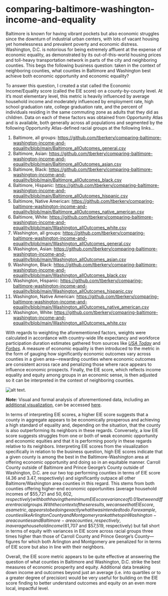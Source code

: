 # comparing-baltimore-washington-income-and-equality


Baltimore is known for having vibrant pockets but also economic struggles since the downturn of industrial urban centers, with lots of vacant housing yet homelessness and prevalent poverty and economic distress. Washington, D.C. is notorious for being extremely affluent at the expense of economic equality, as demonstrated by its out-of-this-world housing prices and toll-heavy transportation network in parts of the city and neighboring counties. This begs the following business question: taken in the context of neighboring counties, what counties in Baltimore and Washington best achieve both economic opportunity and economic equality?

To answer this question, I created a stat called the Economic Income/Equality score (called the EIE score) on a county-by-county level. At it’s most elementary level, this metric is heavily influenced by average household income and moderately influenced by employment rate, high school graduation rate, college graduation rate, and the percent of individuals residing in the same commuting zone as adults that they did as children. Data on each of these factors was obtained from Opportunity Atlas and is available, both generally across all populations and segmented by the following Opportunity Atlas-defined racial groups at the following links...
1. Baltimore, all groups: https://github.com/tberkery/comparing-baltimore-washington-income-and-equality/blob/main/Baltimore_allOutcomes_general.csv
1. Baltimore, Asian: https://github.com/tberkery/comparing-baltimore-washington-income-and-equality/blob/main/Baltimore_allOutcomes_asian.csv
1. Baltimore, Black: https://github.com/tberkery/comparing-baltimore-washington-income-and-equality/blob/main/Baltimore_allOutcomes_black.csv
1. Baltimore, Hispanic: https://github.com/tberkery/comparing-baltimore-washington-income-and-equality/blob/main/Baltimore_allOutcomes_hispanic.csv
1. Baltimore, Native American: https://github.com/tberkery/comparing-baltimore-washington-income-and-equality/blob/main/Baltimore_allOutcomes_native_american.csv
1. Baltimore, White: https://github.com/tberkery/comparing-baltimore-washington-income-and-equality/blob/main/Washington_allOutcomes_white.csv
1. Washington, all groups: https://github.com/tberkery/comparing-baltimore-washington-income-and-equality/blob/main/Washington_allOutcomes_general.csv
1. Washington, Asian: https://github.com/tberkery/comparing-baltimore-washington-income-and-equality/blob/main/Washington_allOutcomes_asian.csv
1. Washington, Black: https://github.com/tberkery/comparing-baltimore-washington-income-and-equality/blob/main/Washington_allOutcomes_black.csv
1. Washington, Hispanic: https://github.com/tberkery/comparing-baltimore-washington-income-and-equality/blob/main/Washington_allOutcomes_hispanic.csv
1. Washington, Native American: https://github.com/tberkery/comparing-baltimore-washington-income-and-equality/blob/main/Washington_allOutcomes_native_american.csv
1. Washington, White: https://github.com/tberkery/comparing-baltimore-washington-income-and-equality/blob/main/Washington_allOutcomes_white.csv

With regards to weighting the aforementioned factors, weights were calculated in accordance with country-wide life expectancy and workforce participation duration estimates gathered from sources like [*USA Today*](https://www.usatoday.com/story/money/2020/12/24/cities-where-people-live-the-longest/115182590/) and [*Forbes*](https://www.forbes.com/feature/retirement-rules/#6abe24845d24). A measure of economic equality is then introduced to the metric in the form of gauging how significantly economic outcomes vary across counties in a given area—rewarding counties where economic outcomes are consistent across race and penalizing those where race appears to influence economic prospects. Finally, the EIE score, which reflects income equality and equity among groups in an economic sense, is then adjusted so it can be interpreted in the context of neighboring counties.

![alt text](https://github.com/tberkery/comparing-baltimore-washington-income-and-equality/blob/main/Comparing%20Baltimore%20and%20Washington%20D.C.%20County%20Prosperity%20and%20Equity.png).

***Note:*** Visual and formal analysis of aforementioned data, including an [additional visualization](https://github.com/tberkery/comparing-baltimore-washington-income-and-economic-equality/blob/main/Comparing%20Categorical%20Variance%20and%20Baseline%20County%20EIE%20Score.png), can be accessed [here](https://github.com/tberkery/comparing-baltimore-washington-income-and-equality/blob/main/Comparing%20Baltimore%20and%20Washington%20D.C.%20Income%20and%20Economic%20Equality.xlsx).

In terms of interpreting EIE scores, a higher EIE score suggests that a county in aggregate appears to be economically prosperous and achieving a high standard of equality and, depending on the situation, that the county is also outperforming its neighbors in these regards. Conversely, a low EIE score suggests struggles from one or both of weak economic opportunity and economic equities and that it is performing poorly in these regards relative to its neighbors. Interpreting EIE scores from the visualization specifically in relation to the business question, high EIE scores indicate that a given county is among the best in the Baltimore-Washington area at offering economic opportunity and doing so in an equitable manner. Carroll County outside of Baltimore and Prince George’s County outside of Washington, D.C. are our two top performing counties in terms of EIE score (4.36 and 3.47, respectively) and significantly outpace all other Baltimore/Washington area counties in this regard. This stems from both counties offering higher-end economic opportunities (average household incomes of $55,721 and $50,602, respectively) with both having the minimum EIE score variance of 0.01 between different racial groups. With the context of these results, we can see that EIE score, as a metric, appears to be doing exactly what it was intended to do. For example, counties like Arlington County and Montgomery rank at the top in Washington-area counties and Baltimore-area counties, respectively, in average household income ($61,707 and  $57,519, respectively) but fall short in terms of equity with variances in EIE score across racial groups three times higher than those of Carroll County and Prince George’s County—figures for which both Arlington and Montgomery are penalized for in terms of EIE score but also in line with their neighbors.

Overall, the EIE score metric appears to be quite effective at answering the question of what counties in Baltimore and Washington, D.C. strike the best measures of economic prosperity and equity. Additional data breaking down income and outcomes beyond just an average (i.e. into quartiles or to a greater degree of precision) would be very useful for building on the EIE score finding to better understand outcomes and equity on an even more local, impactful level.
